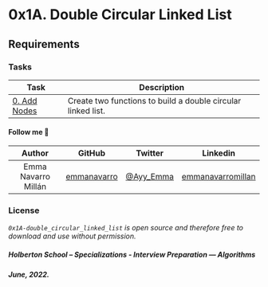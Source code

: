 # 0x1A. Double Circular Linked List

## Requirements

### Tasks

| **Task** | **Description** |
|---|---|
| [0. Add Nodes](0-add_node.c) | Create two functions to build a double circular linked list.  |

#### Follow me 💬

| Author | GitHub | Twitter | Linkedin |
| :---: | :---: | :---: | :---: |
| Emma Navarro Millán | [emmanavarro](https://github.com/emmanavarro) | [@Ayy_Emma](https://twitter.com/Ayy_Emma) | [emmanavarromillan](https://www.linkedin.com/in/emmanavarromillan) |

### License
*`0x1A-double_circular_linked_list` is open source and therefore free to download and use without permission.*

##### Holberton School – Specializations - Interview Preparation ― Algorithms
##### June, 2022.
